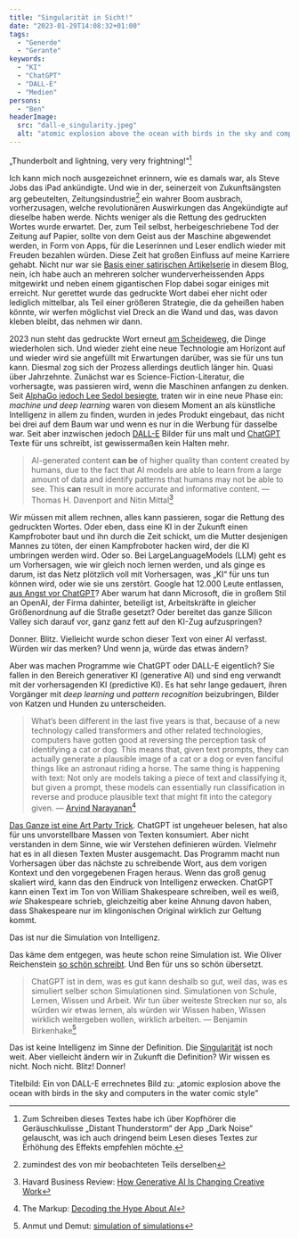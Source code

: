 ```yaml
---
title: "Singularität in Sicht!"
date: "2023-01-29T14:08:32+01:00"
tags:
  - "Generde"
  - "Gerante"
keywords:
  - "KI"
  - "ChatGPT"
  - "DALL-E"
  - "Medien"
persons:
  - "Ben"
headerImage:
  src: "dall-e_singularity.jpeg"
  alt: "atomic explosion above the ocean with birds in the sky and computers in the water comic style"
---
```


„Thunderbolt and lightning, very very frightning!“[^1]

Ich kann mich noch ausgezeichnet erinnern, wie es damals war, als Steve Jobs das iPad ankündigte. Und wie in der, seinerzeit von Zukunftsängsten arg gebeutelten, Zeitungsindustrie[^2] ein wahrer Boom ausbrach, vorherzusagen, welche revolutionären Auswirkungen das Angekündigte auf dieselbe haben werde. Nichts weniger als die Rettung des gedruckten Wortes wurde erwartet. Der, zum Teil selbst, herbeigeschriebene Tod der Zeitung auf Papier, sollte von dem Geist aus der Maschine abgewendet werden, in Form von Apps, für die Leserinnen und Leser endlich wieder mit Freuden bezahlen würden. Diese Zeit hat großen Einfluss auf meine Karriere gehabt. Nicht nur war sie [Basis einer satirischen Artikelserie](https://couchblog.de/blog/2022/05/18/20-jahre-couchblog-wochenschau/) in diesem Blog, nein, ich habe auch an mehreren solcher wunderverheissenden Apps mitgewirkt und neben einem gigantischen Flop dabei sogar einiges mit erreicht. Nur gerettet wurde das gedruckte Wort dabei eher nicht oder lediglich mittelbar, als Teil einer größeren Strategie, die da geheißen haben könnte, wir werfen möglichst viel Dreck an die Wand und das, was davon kleben bleibt, das nehmen wir dann.

2023 nun steht das gedruckte Wort erneut [am Scheideweg](https://youtu.be/wgWjUCSVH5g), die Dinge wiederholen sich. Und wieder zieht eine neue Technologie am Horizont auf und wieder wird sie angefüllt mit Erwartungen darüber, was sie für uns tun kann. Diesmal zog sich der Prozess allerdings deutlich länger hin. Quasi über Jahrzehnte. Zunächst war es Science-Fiction-Literatur, die vorhersagte, was passieren wird, wenn die Maschinen anfangen zu denken. Seit [AlphaGo jedoch Lee Sedol besiegte](https://de.wikipedia.org/wiki/AlphaGo_gegen_Lee_Sedol), traten wir in eine neue Phase ein: _machine und deep learning_ waren von diesem Moment an als künstliche Intelligenz in allem zu finden, wurden in jedes Produkt eingebaut, das nicht bei drei auf dem Baum war und wenn es nur in die Werbung für dasselbe war. Seit aber inzwischen jedoch [DALL-E](https://de.wikipedia.org/wiki/DALL-E) Bilder für uns malt und [ChatGPT](https://de.wikipedia.org/wiki/ChatGPT) Texte für uns schreibt, ist gewissermaßen kein Halten mehr.

> AI-generated content **can be** of higher quality than content created by humans, due to the fact that AI models are able to learn from a large amount of data and identify patterns that humans may not be able to see. This **can** result in more accurate and informative content.
> — Thomas H. Davenport and Nitin Mittal[^3]

Wir müssen mit allem rechnen, alles kann passieren, sogar die Rettung des gedruckten Wortes. Oder eben, dass eine KI in der Zukunft einen Kampfroboter baut und ihn durch die Zeit schickt, um die Mutter desjenigen Mannes zu töten, der einen Kampfroboter hacken wird, der die KI umbringen werden wird. Oder so. Bei LargeLanguageModels (LLM) geht es um Vorhersagen, wie wir gleich noch lernen werden, und als ginge es darum, ist das Netz plötzlich voll mit Vorhersagen, was „KI“ für uns tun können wird, oder wie sie uns zerstört. Google hat 12.000 Leute entlassen, [aus Angst vor ChatGPT](https://www.theguardian.com/commentisfree/2023/jan/28/why-has-alphabet-hit-the-panic-button-only-google-can-answer-that-question)? Aber warum hat dann Microsoft, die in großem Stil an OpenAI, der Firma dahinter, beteiligt ist, Arbeitskräfte in gleicher Größenordnung auf die Straße gesetzt? Oder bereitet das ganze Silicon Valley sich darauf vor, ganz ganz fett auf den KI-Zug aufzuspringen?

Donner. Blitz. Vielleicht wurde schon dieser Text von einer AI verfasst. Würden wir das merken? Und wenn ja, würde das etwas ändern?

Aber was machen Programme wie ChatGPT oder DALL-E eigentlich? Sie fallen in den Bereich generativer KI (generative AI) und sind eng verwandt mit der vorhersagenden KI (predictive KI). Es hat sehr lange gedauert, ihren Vorgänger mit _deep learning_ und _pattern recognition_ beizubringen, Bilder von Katzen und Hunden zu unterscheiden.

> What’s been different in the last five years is that, because of a new technology called transformers and other related technologies, computers have gotten good at reversing the perception task of identifying a cat or dog. This means that, given text prompts, they can actually generate a plausible image of a cat or a dog or even fanciful things like an astronaut riding a horse. The same thing is happening with text: Not only are models taking a piece of text and classifying it, but given a prompt, these models can essentially run classification in reverse and produce plausible text that might fit into the category given.
> — [Arvind Narayanan](https://www.cs.princeton.edu/~arvindn/)[^4]

[Das Ganze ist eine Art Party Trick](https://fedi.simonwillison.net/@simon/109769667710484189). ChatGPT ist ungeheuer belesen, hat also für uns unvorstellbare Massen von Texten konsumiert. Aber nicht verstanden in dem Sinne, wie wir Verstehen definieren würden. Vielmehr hat es in all diesen Texten Muster ausgemacht. Das Programm macht nun Vorhersagen über das nächste zu schreibende Wort, aus dem vorigen Kontext und den vorgegebenen Fragen heraus. Wenn das groß genug skaliert wird, kann das den Eindruck von Intelligenz erwecken. ChatGPT kann einen Text im Ton von William Shakespeare schreiben, weil es weiß, _wie_ Shakespeare schrieb, gleichzeitig aber keine Ahnung davon haben, dass Shakespeare nur im klingonischen Original wirklich zur Geltung kommt.

Das ist nur die Simulation von Intelligenz.

Das käme dem entgegen, was heute schon reine Simulation ist. Wie Oliver Reichenstein [so schön schreibt](https://ia.net/topics/the-end-of-writing-ia-on-ai). Und Ben für uns so schön übersetzt.

> ChatGPT ist in dem, was es gut kann deshalb so gut, weil das, was es simuliert selber schon Simulationen sind. Simulationen von Schule, Lernen, Wissen und Arbeit. Wir tun über weiteste Strecken nur so, als würden wir etwas lernen, als würden wir Wissen haben, Wissen wirklich weitergeben wollen, wirklich arbeiten.
> — Benjamin Birkenhake[^5]

Das ist keine Intelligenz im Sinne der Definition. Die [Singularität](https://de.wikipedia.org/wiki/Technologische_Singularit%C3%A4t) ist noch weit. Aber vielleicht ändern wir in Zukunft die Definition? Wir wissen es nicht. Noch nicht. Blitz! Donner!

Titelbild: Ein von DALL-E errechnetes Bild zu: „atomic explosion above the ocean with birds in the sky and computers in the water comic style”

[^1]: Zum Schreiben dieses Textes habe ich über Kopfhörer die Geräuschkulisse „Distant Thunderstorm“ der App „Dark Noise“ gelauscht, was ich auch dringend beim Lesen dieses Textes zur Erhöhung des Effekts empfehlen möchte.

[^2]: zumindest des von mir beobachteten Teils derselben

[^3]: Havard Business Review: [How Generative AI Is Changing Creative Work](https://hbr.org/2022/11/how-generative-ai-is-changing-creative-work)

[^4]: The Markup: [Decoding the Hype About AI](https://themarkup.org/hello-world/2023/01/28/decoding-the-hype-about-ai)

[^5]: Anmut und Demut: [simulation of simulations](https://anmutunddemut.de/2023/01/27/simulation-of-simulations.html)
